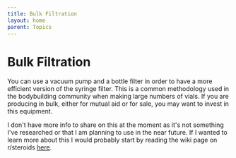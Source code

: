 ```yaml
---
title: Bulk Filtration
layout: home
parent: Topics
---
```


# Bulk Filtration

You can use a vacuum pump and a bottle filter in order to have a more efficient version of the syringe filter. This is a common methodology used in the bodybuilding community when making large numbers of vials. If you are producing in bulk, either for mutual aid or for sale, you may want to invest in this equipment. 

I don't have more info to share on this at the moment as it's not something I've researched or that I am planning to use in the near future. If I wanted to learn more about this I would probably start by reading the wiki page on r/steroids [here](https://www.reddit.com/r/steroids/wiki/homebrew/list/).